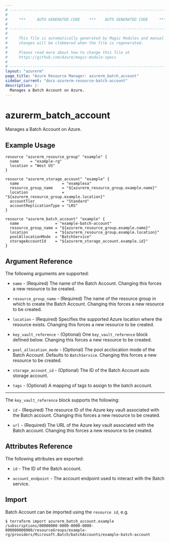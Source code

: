```yaml
---
# ----------------------------------------------------------------------------
#
#     ***     AUTO GENERATED CODE    ***    AUTO GENERATED CODE     ***
#
# ----------------------------------------------------------------------------
#
#     This file is automatically generated by Magic Modules and manual
#     changes will be clobbered when the file is regenerated.
#
#     Please read more about how to change this file at
#     https://github.com/Azure/magic-module-specs
#
# ----------------------------------------------------------------------------
layout: "azurerm"
page_title: "Azure Resource Manager: azurerm_batch_account"
sidebar_current: "docs-azurerm-resource-batch-account"
description: |-
  Manages a Batch Account on Azure.
---
```


# azurerm_batch_account

Manages a Batch Account on Azure.


## Example Usage

```hcl
resource "azurerm_resource_group" "example" {
  name     = "example-rg"
  location = "West US"
}

resource "azurerm_storage_account" "example" {
  name                   = "examplesa"
  resource_group_name    = "${azurerm_resource_group.example.name}"
  location               = "${azurerm_resource_group.example.location}"
  accountTier            = "Standard"
  accountReplicationType = "LRS"
}

resource "azurerm_batch_account" "example" {
  name                = "example-batch-account"
  resource_group_name = "${azurerm_resource_group.example.name}"
  location            = "${azurerm_resource_group.example.location}"
  poolAllocationMode  = "BatchService"
  storageAccountId    = "${azurerm_storage_account.example.id}"
}
```

## Argument Reference

The following arguments are supported:

* `name` - (Required) The name of the Batch Account. Changing this forces a new resource to be created.

* `resource_group_name` - (Required) The name of the resource group in which to create the Batch Account. Changing this forces a new resource to be created.

* `location` - (Required) Specifies the supported Azure location where the resource exists. Changing this forces a new resource to be created.

* `key_vault_reference` - (Optional) One `key_vault_reference` block defined below. Changing this forces a new resource to be created.

* `pool_allocation_mode` - (Optional) The pool acclocation mode of the Batch Account. Defaults to `BatchService`. Changing this forces a new resource to be created.

* `storage_account_id` - (Optional) The ID of the Batch Account auto storage account.

* `tags` - (Optional) A mapping of tags to assign to the batch account.

---

The `key_vault_reference` block supports the following:

* `id` - (Required) The resource ID of the Azure key vault associated with the Batch account. Changing this forces a new resource to be created.

* `url` - (Required) The URL of the Azure key vault associated with the Batch account. Changing this forces a new resource to be created.

## Attributes Reference

The following attributes are exported:

* `id` - The ID of the Batch account.

* `account_endpoint` - The account endpoint used to interact with the Batch service.


## Import

Batch Account can be imported using the `resource id`, e.g.

```shell
$ terraform import azurerm_batch_account.example /subscriptions/00000000-0000-0000-0000-000000000000/resourceGroups/example-rg/providers/Microsoft.Batch/batchAccounts/example-batch-account
```
